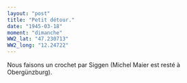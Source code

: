 ```yaml
---
layout: "post"
title: "Petit détour."
date: "1945-03-18"
moment: "dimanche"
WW2_lat: "47.230713"
WW2_long: "12.24722"
---
```


Nous faisons un crochet par Siggen (Michel Maier est resté à Obergünzburg).


<div class="histoire"></div>

<div class="commentaire"></div>